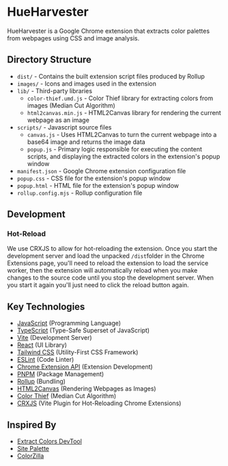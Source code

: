 # HueHarvester

HueHarvester is a Google Chrome extension that extracts color palettes from webpages using CSS and image analysis.

## Directory Structure
- `dist/` - Contains the built extension script files produced by Rollup
- `images/` - Icons and images used in the extension
- `lib/` - Third-party libraries
  - `color-thief.umd.js` - Color Thief library for extracting colors from images (Median Cut Algorithm)
  - `html2canvas.min.js` - HTML2Canvas library for rendering the current webpage as an image
- `scripts/` - Javascript source files
  - `canvas.js` - Uses HTML2Canvas to turn the current webpage into a base64 image and returns the image data
  - `popup.js` - Primary logic responsible for executing the content scripts, and displaying the extracted colors in the extension's popup window
- `manifest.json` - Google Chrome extension configuration file
- `popup.css` - CSS file for the extension's popup window
- `popup.html` - HTML file for the extension's popup window
- `rollup.config.mjs` - Rollup configuration file

## Development

### Hot-Reload
We use CRXJS to allow for hot-reloading the extension. Once you start the development server and load the unpacked `/dist`folder in the Chrome Extensions page, you'll need to reload the extension to load the service worker, then the extension will automatically reload when you make changes to the source code until you stop the development server. When you start it again you'll just need to click the reload button again. 

## Key Technologies
- [JavaScript](https://developer.mozilla.org/en-US/docs/Web/JavaScript) (Programming Language)
- [TypeScript](https://www.typescriptlang.org/) (Type-Safe Superset of JavaScript)
- [Vite](https://vitejs.dev/) (Development Server)
- [React](https://reactjs.org/) (UI Library)
- [Tailwind CSS](https://tailwindcss.com/) (Utility-First CSS Framework)
- [ESLint](https://eslint.org/) (Code Linter)
- [Chrome Extension API](https://developer.chrome.com/docs/extensions/reference/) (Extension Development)
- [PNPM](https://pnpm.io/) (Package Management)
- [Rollup](https://rollupjs.org/) (Bundling)
- [HTML2Canvas](https://html2canvas.hertzen.com/) (Rendering Webpages as Images)
- [Color Thief](https://github.com/lokesh/color-thief) (Median Cut Algorithm)
- [CRXJS](https://crxjs.dev/vite-plugin) (Vite Plugin for Hot-Reloading Chrome Extensions)

## Inspired By
- [Extract Colors DevTool](https://github.com/guiexperttable/extract-colors-chrome-extension)
- [Site Palette](https://palette.site/)
- [ColorZilla](https://www.colorzilla.com/chrome/)